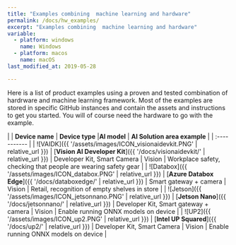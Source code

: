 ```yaml
---
title: "Examples combining  machine learning and hardware"
permalink: /docs/hw_examples/
excerpt: "Examples combining  machine learning and hardware"
variable:
  - platform: windows
    name: Windows
  - platform: macos
    name: macOS
last_modified_at: 2019-05-28

---
```


Here is a list of product examples using a proven and tested combination of hardrware and machine learning framework. Most of the examples are stored in specific GitHub instances and contain the assets and instructions to get you started. You will of course need the hardware to go with the example.

| | **Device name** | **Device type** |**AI model** | **AI Solution area example** | 
| :----------- |
| ![VAIDK]({{ '/assets/images/ICON_visionaidevkit.PNG' | relative_url }}) | [**Vision AI Developer Kit**]({{ '/docs/visionaidevkit/' | relative_url }}) | Developer Kit, Smart Camera | Vision | Workplace safety, checking that people are wearing safety gear |
| ![Databox]({{ '/assets/images/ICON_databox.PNG' | relative_url }}) | [**Azure Databox Edge**]({{ '/docs/databoxedge/' | relative_url }}) | Smart gateway + camera | Vision | Retail, recognition of empty shelves in store |
| ![Jetson]({{ '/assets/images/ICON_jetsonnano.PNG' | relative_url }}) | [**Jetson Nano**]({{ '/docs/jetsonnano/' | relative_url }}) | Developer Kit, Smart gateway + camera | Vision | Enable running ONNX models on device |
| ![UP2]({{ '/assets/images/ICON_up2.PNG' | relative_url }}) | [**Intel UP Squared**]({{ '/docs/up2/' | relative_url }}) | Developer Kit, Smart Camera | Vision | Enable running ONNX models on device |